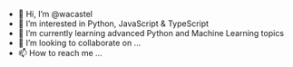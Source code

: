 - 👋 Hi, I’m @wacastel
- 👀 I’m interested in Python, JavaScript & TypeScript
- 🌱 I’m currently learning advanced Python and Machine Learning topics
- 💞️ I’m looking to collaborate on ...
- 📫 How to reach me ...

<!---
wacastel/wacastel is a ✨ special ✨ repository because its `README.md` (this file) appears on your GitHub profile.
You can click the Preview link to take a look at your changes.
--->
